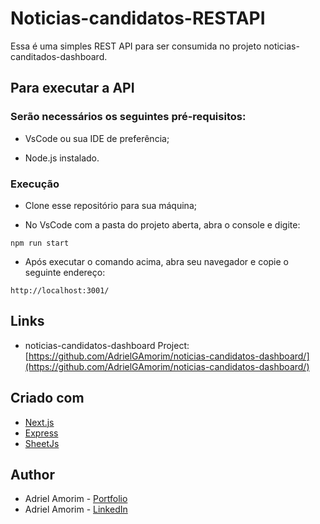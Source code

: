 # Noticias-candidatos-RESTAPI

Essa é uma simples REST API para ser consumida no projeto noticias-canditados-dashboard.



## Para executar a API

### Serão necessários os seguintes pré-requisitos:

* VsCode ou sua IDE de preferência;

* Node.js instalado.


### Execução

* Clone esse repositório para sua máquina;

* No VsCode com a pasta do projeto aberta, abra o console e digite:

```shell script
npm run start
```

* Após executar o comando acima, abra seu navegador e copie o seguinte endereço:

```
http://localhost:3001/
```



## Links

- noticias-candidatos-dashboard Project: [https://github.com/AdrielGAmorim/noticias-candidatos-dashboard/](https://github.com/AdrielGAmorim/noticias-candidatos-dashboard/)



## Criado com

- [Next.js](https://nextjs.org/)
- [Express](https://expressjs.com/)
- [SheetJs](https://www.npmjs.com/package/xlsx/)



## Author

- Adriel Amorim - [Portfolio](https://adrielgamorim.github.io/Portfolio/)
- Adriel Amorim - [LinkedIn](https://www.linkedin.com/in/adrielamorim/)
